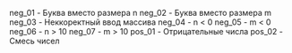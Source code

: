 neg_01 - Буква вместо размера n
neg_02 - Буква вместо размера m
neg_03 - Неккоректный ввод массива
neg_04 - n < 0
neg_05 - m < 0
neg_06 - n > 10
neg_07 - m > 10
pos_01 - Отрицательные числа
pos_02 - Смесь чисел